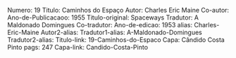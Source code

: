 Numero: 19
Titulo: Caminhos do Espaço
Autor: Charles Eric Maine
Co-autor: 
Ano-de-Publicacaoo: 1955
Titulo-original: Spaceways
Tradutor: A Maldonado Domingues
Co-tradutor: 
Ano-de-edicao: 1953
alias: Charles-Eric-Maine
Autor2-alias: 
Tradutor1-alias: A-Maldonado-Domingues
Tradutor2-alias: 
Titulo-link: 19-Caminhos-do-Espaco
Capa: Cândido Costa Pinto
pags: 247
Capa-link: Candido-Costa-Pinto